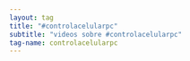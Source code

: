 ```yaml
---
layout: tag
title: "#controlacelularpc"
subtitle: "videos sobre #controlacelularpc"
tag-name: controlacelularpc
---
```

